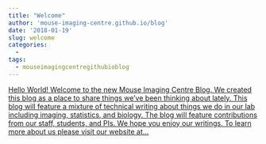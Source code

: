 ```yaml
---
title: "Welcome"
author: 'mouse-imaging-centre.github.io/blog'
date: '2018-01-19'
slug: welcome
categories:
  - 
tags:
  - mouseimagingcentregithubioblog
---
```


[Hello World! Welcome to the new Mouse Imaging Centre Blog. We created this blog as a place to share things we’ve been thinking about lately. This blog will feature a mixture of technical writing about things we do in our lab including imaging, statistics, and biology. The blog will feature contributions from our staff, students, and PIs. We hope you enjoy our writings. To learn more about us please visit our website at...<click to read more>](https://mouse-imaging-centre.github.io/blog/blog/post/welcome/)


